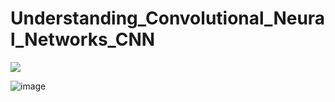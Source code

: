 # Understanding_Convolutional_Neural_Networks_CNN



![](https://thumbs.gfycat.com/MiniatureTornGrayfox-max-1mb.gif)



![image](https://user-images.githubusercontent.com/69597971/179136442-608ad19e-293c-4789-b193-1b84df0c31e3.png)
